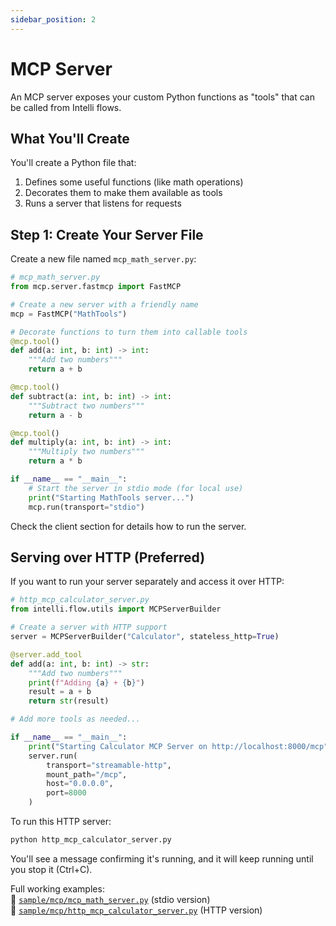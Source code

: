 ```yaml
---
sidebar_position: 2
---
```

# MCP Server

An MCP server exposes your custom Python functions as "tools" that can be called from Intelli flows.

## What You'll Create

You'll create a Python file that:
1. Defines some useful functions (like math operations)
2. Decorates them to make them available as tools
3. Runs a server that listens for requests

## Step 1: Create Your Server File

Create a new file named `mcp_math_server.py`:

```python
# mcp_math_server.py
from mcp.server.fastmcp import FastMCP

# Create a new server with a friendly name
mcp = FastMCP("MathTools")

# Decorate functions to turn them into callable tools
@mcp.tool()
def add(a: int, b: int) -> int:
    """Add two numbers"""
    return a + b

@mcp.tool()
def subtract(a: int, b: int) -> int:
    """Subtract two numbers"""
    return a - b

@mcp.tool()
def multiply(a: int, b: int) -> int:
    """Multiply two numbers"""
    return a * b

if __name__ == "__main__":
    # Start the server in stdio mode (for local use)
    print("Starting MathTools server...")
    mcp.run(transport="stdio")
```

Check the client section for details how to run the server.

## Serving over HTTP (Preferred)

If you want to run your server separately and access it over HTTP:

```python
# http_mcp_calculator_server.py
from intelli.flow.utils import MCPServerBuilder

# Create a server with HTTP support
server = MCPServerBuilder("Calculator", stateless_http=True)

@server.add_tool
def add(a: int, b: int) -> str:
    """Add two numbers"""
    print(f"Adding {a} + {b}")
    result = a + b
    return str(result)

# Add more tools as needed...

if __name__ == "__main__":
    print("Starting Calculator MCP Server on http://localhost:8000/mcp")
    server.run(
        transport="streamable-http",
        mount_path="/mcp",
        host="0.0.0.0",
        port=8000
    )
```

To run this HTTP server:
```bash
python http_mcp_calculator_server.py
```

You'll see a message confirming it's running, and it will keep running until you stop it (Ctrl+C).

Full working examples:  
🔗 [`sample/mcp/mcp_math_server.py`](https://github.com/intelligentnode/Intelli/blob/main/sample/mcp/mcp_math_server.py) (stdio version)  
🔗 [`sample/mcp/http_mcp_calculator_server.py`](https://github.com/intelligentnode/Intelli/blob/main/sample/mcp/http_mcp_calculator_server.py) (HTTP version)
